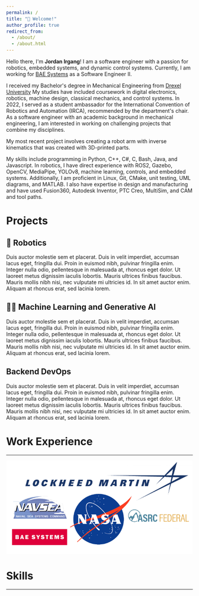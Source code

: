 ```yaml
---
permalink: /
title: "👋 Welcome!"
author_profile: true
redirect_from: 
  - /about/
  - /about.html
---
```

Hello there, I'm **Jordan Irgang**! I am a software engineer with a passion for robotics, embedded systems, and dynamic control systems. Currently, I am working for [BAE Systems](https://www.baesystems.com/en/home) as a Software Engineer II.

I received my Bachelor's degree in Mechanical Engineering from [Drexel University](https://drexel.edu/) My studies have included coursework in digital electronics, robotics, machine design, classical mechanics, and control systems. In 2022, I served as a student ambassador for the International Convention of Robotics and Automation (IRCA), recommended by the department's chair. As a software engineer with an academic background in mechanical engineering, I am interested in working on challenging projects that combine my disciplines. 

My most recent project involves creating a robot arm with inverse kinematics that was created with 3D-printed parts.

My skills include programming in Python, C++, C#, C, Bash, Java, and Javascript. In robotics, I have direct experience with ROS2, Gazebo, OpenCV, MediaPipe, YOLOv8, machine learning, controls, and embedded systems. Additionally, I am proficient in Linux, Git, CMake, unit testing, UML diagrams, and MATLAB.  I also have expertise in design and manufacturing and have used Fusion360, Autodesk Inventor, PTC Creo, MultiSim, and CAM and tool paths.

# Projects

## 🤖 Robotics
Duis auctor molestie sem et placerat. Duis in velit imperdiet, accumsan lacus eget, fringilla dui. Proin in euismod nibh, pulvinar fringilla enim. Integer nulla odio, pellentesque in malesuada at, rhoncus eget dolor. Ut laoreet metus dignissim iaculis lobortis. Mauris ultrices finibus faucibus. Mauris mollis nibh nisi, nec vulputate mi ultricies id. In sit amet auctor enim. Aliquam at rhoncus erat, sed lacinia lorem.

## 🧑‍💻 Machine Learning and Generative AI
Duis auctor molestie sem et placerat. Duis in velit imperdiet, accumsan lacus eget, fringilla dui. Proin in euismod nibh, pulvinar fringilla enim. Integer nulla odio, pellentesque in malesuada at, rhoncus eget dolor. Ut laoreet metus dignissim iaculis lobortis. Mauris ultrices finibus faucibus. Mauris mollis nibh nisi, nec vulputate mi ultricies id. In sit amet auctor enim. Aliquam at rhoncus erat, sed lacinia lorem.

## Backend DevOps
Duis auctor molestie sem et placerat. Duis in velit imperdiet, accumsan lacus eget, fringilla dui. Proin in euismod nibh, pulvinar fringilla enim. Integer nulla odio, pellentesque in malesuada at, rhoncus eget dolor. Ut laoreet metus dignissim iaculis lobortis. Mauris ultrices finibus faucibus. Mauris mollis nibh nisi, nec vulputate mi ultricies id. In sit amet auctor enim. Aliquam at rhoncus erat, sed lacinia lorem.

# Work Experience
---
![](./images/workexperience.png)

# Skills
--- 
<div class="row" style="display: flex;>
  
  <div class="column" style="display: flex;>
    <img src="./images/500x300.png" alt="Snow" style="display: flex;">
    </div>
  
  <div class="column" style="display: flex;>
    <img src="./images/500x300.png" alt="Forest" style="display: flex;">
    </div>
  
  <div class="column"style="display: flex;>
    <img src="./images/500x300.png" alt="Mountains" style="display: flex;">
   </div>
  
</div>

